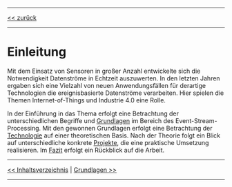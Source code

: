 ***

[<< zurück](02_toc.md)

***

# Einleitung

Mit dem Einsatz von Sensoren in großer Anzahl entwickelte sich die Notwendigkeit Datenströme in Echtzeit auszuwerten. In den letzten Jahren ergaben sich eine Vielzahl von neuen Anwendungsfällen für derartige Technologien die ereignisbasierte Datenströme verarbeiten. Hier spielen die Themen Internet-of-Things und Industrie 4.0 eine Rolle.

In der Einführung in das Thema erfolgt eine Betrachtung der unterschiedlichen Begriffe und [Grundlagen](04_basics.md) im Bereich des Event-Stream-Processing. Mit den gewonnen Grundlagen erfolgt eine Betrachtung der [Technologie](05_technology.md) auf einer theoretischen Basis. Nach der Theorie folgt ein Blick auf unterschiedliche konkrete [Projekte](06_projects.md), die eine praktische Umsetzung realisieren. Im [Fazit](07_conclusion.md) erfolgt ein Rückblick auf die Arbeit.

***

[<< Inhaltsverzeichnis](02_toc.md) | [Grundlagen >>](04_basics.md)

***